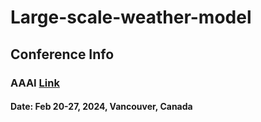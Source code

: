 # Large-scale-weather-model

## Conference Info
### AAAI [Link](https://aaai.org/aaai-conference/)
#### Date: Feb 20-27, 2024, Vancouver, Canada
